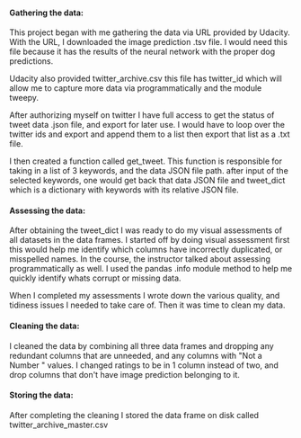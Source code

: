 #### Gathering the data:
This project began with me gathering the data via URL provided by Udacity. With the URL, I downloaded the image prediction .tsv file. I would need this file because it has the results of the neural network with the proper dog predictions.

Udacity also provided twitter_archive.csv this file has twitter_id which will allow me to capture more data via programmatically and the module tweepy.

After authorizing myself on twitter I have full access to get the status of tweet data .json file, and export for later use.  I would have to loop over the twitter ids and export and append them to a list then export that list as a .txt file. 

I then created a function called get_tweet. This function is responsible for taking in a list of 3 keywords, and the data JSON file path.
after input of the selected keywords, one would get back that data JSON file and tweet_dict which is a dictionary with keywords with its relative JSON file.

#### Assessing the data:
After obtaining the tweet_dict I  was ready to do my visual assessments of all datasets in the data frames. I started off by doing visual assessment first this would help me identify which columns have incorrectly duplicated, or misspelled names. In the course, the instructor talked about assessing programmatically as well. I used the pandas .info module method to help me quickly identify whats corrupt or missing data.

When I completed my assessments I wrote down the various quality, and tidiness issues I needed to take care of. Then it was time to clean my data.

#### Cleaning the data:
I cleaned the data by combining all three data frames and dropping any redundant columns that are unneeded, and any columns with "Not a Number " values.    I changed ratings to be in 1 column instead of two, and drop columns that don't have image prediction belonging to it.

#### Storing the data:
After completing the cleaning I stored the data frame on disk called twitter_archive_master.csv



